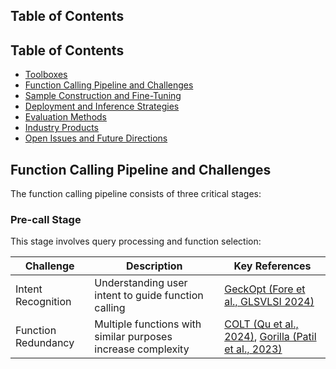 ## Table of Contents
## Table of Contents

- [Toolboxes](#toolboxes)
- [Function Calling Pipeline and Challenges](#function-calling-pipeline-and-challenges)
- [Sample Construction and Fine-Tuning](#sample-construction-and-fine-tuning)
- [Deployment and Inference Strategies](#deployment-and-inference-strategies)
- [Evaluation Methods](#evaluation-methods)
- [Industry Products](#industry-products)
- [Open Issues and Future Directions](#open-issues-and-future-directions)

## Function Calling Pipeline and Challenges

The function calling pipeline consists of three critical stages:

### Pre-call Stage
This stage involves query processing and function selection:

| Challenge | Description | Key References |
|-----------|-------------|----------------|
| Intent Recognition | Understanding user intent to guide function calling | [GeckOpt (Fore et al., GLSVLSI 2024)](https://dl.acm.org/doi/10.1145/3626184.3635212) |
| Function Redundancy | Multiple functions with similar purposes increase complexity | [COLT (Qu et al., 2024)](https://arxiv.org/abs/2405.16089), [Gorilla (Patil et al., 2023)](https://arxiv.org/abs/2305.15334) |
